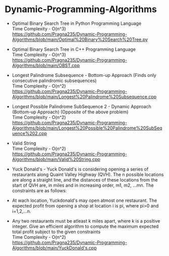 # Dynamic-Programming-Algorithms
* Optimal Binary Search Tree in Python Programming Language
  <br>Time Complexity - O(n^3) 
  <br>https://github.com/Pragna235/Dynamic-Programming-Algorithms/blob/main/Optimal%20Binary%20Search%20Tree.py
  
* Optimal Binary Search Tree in C++ Programming Language
  <br>Time Complexity - O(n^3)
  <br>https://github.com/Pragna235/Dynamic-Programming-Algorithms/blob/main/OBST.cpp
  
* Longest Palindrome Subsequence - Bottom-up Approach (Finds only consecutive palindromic subsequences)
<br>Time Complexity - O(n^2)
<br>https://github.com/Pragna235/Dynamic-Programming-Algorithms/blob/main/Longest%20Palindrome%20Subsequence.cpp

* Longest Possible Palindrome SubSequence 2 - Dynamic Approach (Bottom-up Approach) (Opposite of the above problem)
<br>Time Complexity - O(n^2)
<br>https://github.com/Pragna235/Dynamic-Programming-Algorithms/blob/main/Longest%20Possible%20Palindrome%20SubSequence%202.cpp

* Valid String 
<br>Time Complexity - O(n^2)
<br>https://github.com/Pragna235/Dynamic-Programming-Algorithms/blob/main/Valid%20String.cpp

* Yuck Donald's - Yuck Donald's is considering opening a series of restaurants along Quaint Valley Highway (QVH). The n possible locations are along a straight line, and the distances of these locations from the start of QVH are, in miles and in increasing order, m1, m2, ...mn. The constraints are as follows:
* At wach location, Yuckdonald's may open atmost one restaurant. The expected profit from opening a shop at location i is pi, where pi>0 and i=1,2,...n.
* Any two restaurants must be atleast k miles apart, where k is a positive integer.
Give an efficient algorithm to compute the maximum expected total profit subject to the given constraints
<br>Time Complexity - O(n^2)
<br>https://github.com/Pragna235/Dynamic-Programming-Algorithms/blob/main/YuckDonald's.cpp

